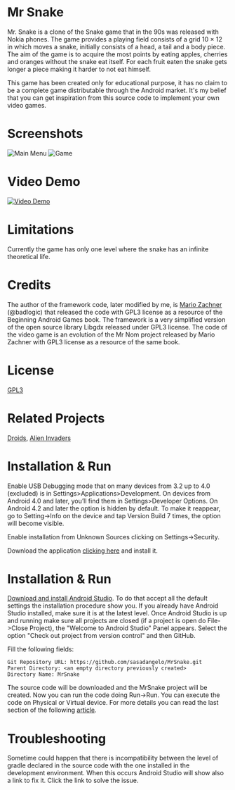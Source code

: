 # Mr Snake

Mr. Snake is a clone of the Snake game that in the 90s was released with Nokia phones. The game provides a playing field consists of a grid 10 × 12 in which moves a snake, initially consists of a head, a tail and a body piece. The aim of the game is to acquire the most points by eating apples, cherries and oranges without the snake eat itself. For each fruit eaten the snake gets longer a piece making it harder to not eat himself.

This game has been created only for educational purpose, it has no claim to be a complete game distributable through the Android market. It's my belief that you can get inspiration from this source code to implement your own video games.

# Screenshots

![Main Menu](https://raw.githubusercontent.com/wiki/sasadangelo/MrSnake/img/Screenshot_Mr_Snake_Home.png) ![Game](https://raw.githubusercontent.com/wiki/sasadangelo/MrSnake/img/Screenshot_Mr_Snake.png)

# Video Demo
[![Video Demo](https://raw.githubusercontent.com/wiki/sasadangelo/MrSnake/img/MrSnake_Video.png)](https://www.youtube.com/watch?v=UM2sEq6jmIU "Video Demo")

# Limitations

Currently the game has only one level where the snake has an infinite theoretical life.

# Credits

The author of the framework code, later modified by me, is [Mario Zachner](https://github.com/badlogic) (@badlogic) that released the code with GPL3 license as a resource of the Beginning Android Games book. The framework is a very simplified version of the open source library Libgdx released under GPL3 license. The code of the video game is an evolution of the Mr Nom project released by Mario Zachner with GPL3 license as a resource of the same book.

# License
[GPL3](https://www.gnu.org/licenses/gpl-3.0.en.html)

# Related Projects

[Droids](https://github.com/sasadangelo/Droids), [Alien Invaders](https://github.com/sasadangelo/AlienInvaders)

# Installation & Run

Enable USB Debugging mode that on many devices from 3.2 up to 4.0 (excluded) is in Settings>Applications>Development. On devices from Android 4.0 and later, you’ll find them in Settings>Developer Options. On Android 4.2 and later the option is hidden by default. To make it reappear, go to Setting->Info on the device and tap Version Build 7 times, the option will become visible.

Enable installation from Unknown Sources clicking on Settings->Security.

Download the application [clicking here](https://github.com/sasadangelo/MrSnake/releases/download/0.0.5/mrsnake.apk) and install it.

# Installation & Run

[Download and install Android Studio](http://code4projects.altervista.org/how-to-install-android-studio/). To do that accept all the default settings the installation procedure show you. If you already have Android Studio installed, make sure it is at the latest level. Once Android Studio is up and running make sure all projects are closed (if a project is open do File->Close Project), the "Welcome to Android Studio" Panel appears. Select the option "Check out project from version control" and then GitHub. 

Fill the following fields:

    Git Repository URL: https://github.com/sasadangelo/MrSnake.git
    Parent Directory: <an empty directory previously created>
    Directory Name: MrSnake

The source code will be downloaded and the MrSnake project will be created. Now you can run the code doing Run->Run. You can execute the code on Physical or Virtual device. For more details you can read the last section of the following [article](http://code4projects.altervista.org/how-to-create-an-android-application/). 

# Troubleshooting

Sometime could happen that there is incompatibility between the level of gradle declared in the source code with the one installed in the development environment. When this occurs Android Studio will show also a link to fix it. Click the link to solve the issue.

